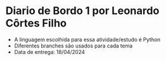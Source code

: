 # Diario de Bordo 1 por Leonardo Côrtes Filho
- A linguagem escolhida para essa atividade/estudo é Python
- Diferentes branches são usados para cada tema
- Data de entrega: 18/04/2024

